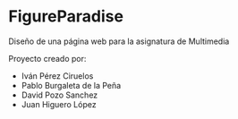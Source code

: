 # FigureParadise
Diseño de una página web para la asignatura de Multimedia

Proyecto creado por:
- Iván Pérez Ciruelos
- Pablo Burgaleta de la Peña
- David Pozo Sanchez
- Juan Higuero López
